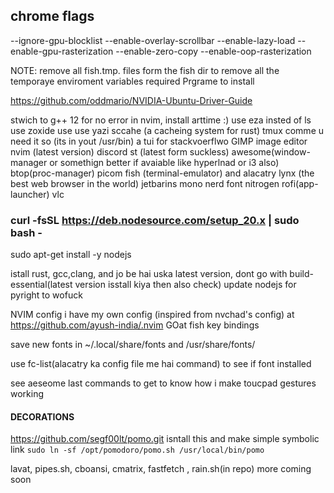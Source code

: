 ## chrome flags
--ignore-gpu-blocklist --enable-overlay-scrollbar --enable-lazy-load --enable-gpu-rasterization --enable-zero-copy --enable-oop-rasterization


NOTE: remove all fish.tmp. files form the fish dir to remove all the temporaye enviroment variables
 required Prgrame to install

https://github.com/oddmario/NVIDIA-Ubuntu-Driver-Guide

stwich to g++ 12 for no error in nvim, install arttime :)
use eza insted of ls use zoxide use  use yazi
sccahe (a cacheing system for rust)
tmux comme u need it
so (its in yout /usr/bin) a tui for stackvoerflwo
GIMP image editor
 nvim (latest version)
 discord
 st (latest form suckless)
 awesome(window-manager or somethign better if avaiable like hyperlnad or i3 also)
 btop(proc-manager)
 picom
 fish (terminal-emulator) and alacatry
 lynx (the best web browser in the world) 
 jetbarins mono nerd font
 nitrogen
 rofi(app-launcher)
 vlc


### curl -fsSL https://deb.nodesource.com/setup_20.x | sudo bash -
sudo apt-get install -y nodejs 

istall rust, gcc,clang, and jo be hai uska latest version, dont go with build-essential(latest version isstall kiya then also check)
update nodejs for pyright to wofuck


NVIM config 
i have my own config (inspired from nvchad's config)
at https://github.com/ayush-india/.nvim
GOat 
fish key bindings

save new fonts in ~/.local/share/fonts and /usr/share/fonts/ 

use fc-list(alacatry ka config file me hai command) to see if font installed

see aeseome last commands to get to know how i make toucpad gestures working 
#### DECORATIONS
https://github.com/segf00lt/pomo.git isntall this and make simple symbolic link 
`sudo ln -sf /opt/pomodoro/pomo.sh /usr/local/bin/pomo`

lavat, pipes.sh, cboansi, cmatrix, fastfetch , rain.sh(in repo) more coming soon
